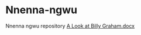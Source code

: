 # Nnenna-ngwu
Nnenna ngwu repository
[A Look at Billy Graham.docx](https://github.com/Echezona-Roland/Nnenna-ngwu/files/9496451/A.Look.at.Billy.Graham.docx)
